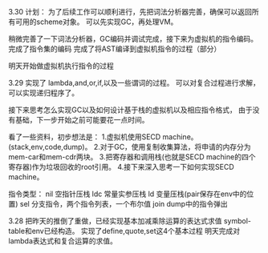 3.30
计划：  为了后续工作可以顺利进行，先把词法分析器完善，确保可以返回所有可用的scheme对象。
        可以先实现GC，再处理VM。

稍微完善了一下词法分析器，GC编码并调试完成，接下来为虚拟机的指令编码。
完成了指令集的编码
完成了将AST编译到虚拟机指令的过程（部分）

明天开始做虚拟机执行指令的过程

3.29
实现了
lambda,and,or,if,以及一些谓词的过程。
可以对复合过程进行求解，可以实现递归程序了。

接下来思考怎么实现GC以及如何设计基于栈的虚拟机以及相应指令格式，
由于没有基础，下一步开始之前可能要花一点时间。

看了一些资料，初步想法是：
1.虚拟机使用SECD machine。(stack,env,code,dump)。
2.对于GC，使用复制收集算法，将申请的内存分为mem-car和mem-cdr两块。
3.把寄存器和调用栈(也就是SECD machine的四个寄存器)作为垃圾回收的root引用。
4.接下来深入思考一下如何实现SECD machine。

指令类型：
nil 空指针压栈
ldc 常量实参压栈
ld  变量压栈(pair保存在env中的位置)
sel 分支指令，两个指令列表，一个布尔值
join dump中的指令弹出

3.28
把昨天的推倒了重做，已经实现基本加减乘除运算的表达式求值
symbol-table和env已经构造。
实现了define,quote,set这4个基本过程
明天完成对lambda表达式和复合运算的求值。

